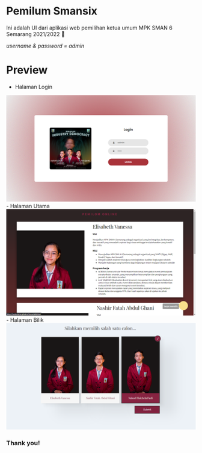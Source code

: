 # Pemilum Smansix
Ini adalah UI dari aplikasi web pemilihan ketua umum MPK SMAN 6 Semarang 2021/2022 :school:

_username & password = admin_

# Preview
- Halaman Login
<img src="/Readme/loginpage.png" style="width:800px">
- Halaman Utama
<img src="/Readme/desc.png" style="width:800px">
- Halaman Bilik
<img src="/Readme/bilik.png" style="width:800px">

### Thank you! ###



